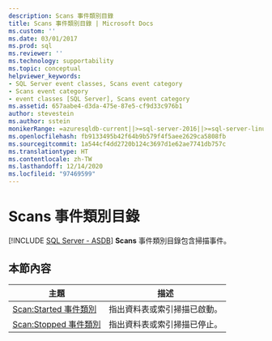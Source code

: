 ```yaml
---
description: Scans 事件類別目錄
title: Scans 事件類別目錄 | Microsoft Docs
ms.custom: ''
ms.date: 03/01/2017
ms.prod: sql
ms.reviewer: ''
ms.technology: supportability
ms.topic: conceptual
helpviewer_keywords:
- SQL Server event classes, Scans event category
- Scans event category
- event classes [SQL Server], Scans event category
ms.assetid: 657aabe4-d3da-475e-87e5-cf9d33c976b1
author: stevestein
ms.author: sstein
monikerRange: =azuresqldb-current||>=sql-server-2016||>=sql-server-linux-2017||=azuresqldb-mi-current
ms.openlocfilehash: fb9133495b42f64b9b579f4f5aee2629ca5808fb
ms.sourcegitcommit: 1a544cf4dd2720b124c3697d1e62ae7741db757c
ms.translationtype: HT
ms.contentlocale: zh-TW
ms.lasthandoff: 12/14/2020
ms.locfileid: "97469599"
---
```

# <a name="scans-event-category"></a>Scans 事件類別目錄
[!INCLUDE [SQL Server - ASDB](../../includes/applies-to-version/sql-asdb.md)]
  **Scans** 事件類別目錄包含掃描事件。  
  
## <a name="in-this-section"></a>本節內容  
  
|主題|描述|  
|-----------|-----------------|  
|[Scan:Started 事件類別](../../relational-databases/event-classes/scan-started-event-class.md)|指出資料表或索引掃描已啟動。|  
|[Scan:Stopped 事件類別](../../relational-databases/event-classes/scan-stopped-event-class.md)|指出資料表或索引掃描已停止。|  
  
  
